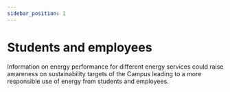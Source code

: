 ```yaml
---
sidebar_position: 1
---
```


# Students and employees

Information on energy performance for different energy services could raise awareness on sustainability targets of the Campus leading to a more responsible use of energy from students and employees.
